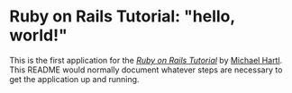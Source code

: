 # Ruby on Rails Tutorial: "hello, world!"

This is the first application for the [*Ruby on Rails Tutorial*](http://www.railstutorial.org/) by [Michael Hartl](http://www.michaelhartl.com/).
This README would normally document whatever steps are necessary to get the
application up and running.
